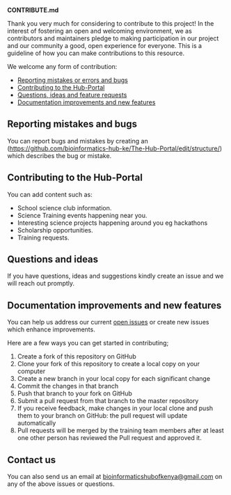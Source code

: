 **CONTRIBUTE.md**

Thank you very much for considering to contribute to this project! In the interest of fostering an open and welcoming environment, we as contributors and maintainers pledge to making participation in our project and our community a good, open experience for everyone. This is a guideline of how you can make contributions to this resource. 

We welcome any form of contribution:

- [Reporting mistakes or errors and bugs](#reporting-mistakes-and-bugs)
- [Contributing to the Hub-Portal](#contributing-to-the-Hub-Portal)
- [Questions, ideas and feature requests](#questions-and-ideas)
- [Documentation improvements and new features](#documentation-improvements-and-new-features)

## Reporting mistakes and bugs
You can report bugs and mistakes by creating an (https://github.com/bioinformatics-hub-ke/The-Hub-Portal/edit/structure/) which describes the bug or mistake.

## Contributing to the Hub-Portal
You can add content such as:
<ul>
  <li>School science club information. </li>
  <li>Science Training events happening near you.</li>
  <li>Interesting science projects happening around you eg hackathons</li>
  <li>Scholarship opportunities.</li>
  <li>Training requests.</li>
</ul>

## Questions and ideas
If you have questions, ideas and suggestions kindly create an issue and we will reach out promptly.

## Documentation improvements and new features
You can help us address our current [open issues]() or create new issues which enhance improvements.

Here are a few ways you can get started in contributing;
1. Create a fork of this repository on GitHub
2. Clone your fork of this repository to create a local copy on your computer
3. Create a new branch in your local copy for each significant change
4. Commit the changes in that branch
5. Push that branch to your fork on GitHub
6. Submit a pull request from that branch to the master repository
7. If you receive feedback, make changes in your local clone and push them to your branch on GitHub: the pull request will update automatically
8. Pull requests will be merged by the training team members after at least one other person has reviewed the Pull request and approved it.

## Contact us
You can also send us an email at bioinformaticshubofkenya@gmail.com on any of the above issues or questions.
